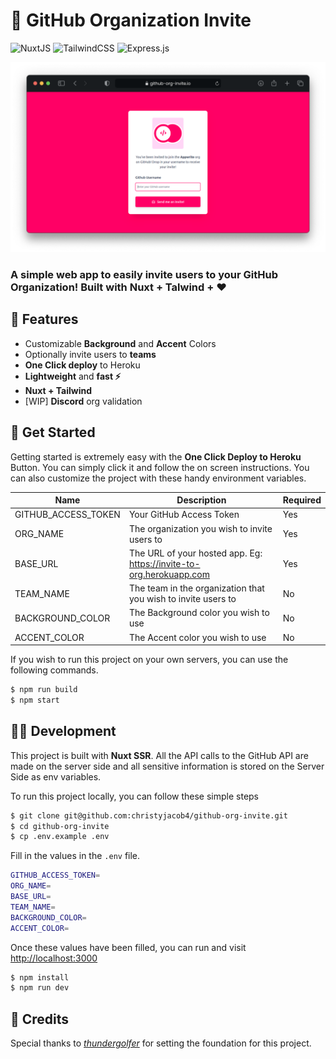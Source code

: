 # 📧 GitHub Organization Invite

![NuxtJS](https://img.shields.io/badge/nuxt.js-00C58E?style=for-the-badge&logo=nuxtdotjs&logoColor=white) ![TailwindCSS](https://img.shields.io/badge/Tailwind_CSS-38B2AC?style=for-the-badge&logo=tailwind-css&logoColor=white) ![Express.js](https://img.shields.io/badge/Express.js-000000?style=for-the-badge&logo=express&logoColor=white)

<p align="center">
  <img src="readme-image.png"/>
</p>

### A simple web app to easily **invite users to your GitHub Organization**! Built with **Nuxt + Talwind + ❤️**

## 🎯 Features

- Customizable **Background** and **Accent** Colors
- Optionally invite users to **teams**
- **One Click deploy** to Heroku
- **Lightweight** and **fast ⚡️**
- **Nuxt + Tailwind**
- [WIP] **Discord** org validation

## 💫 Get Started

Getting started is extremely easy with the **One Click Deploy to Heroku** Button. You can simply click it and follow the on screen instructions. You can also customize the project with these handy environment variables.

| Name                | Description                                                         | Required |
| ------------------- | ------------------------------------------------------------------- | -------- |
| GITHUB_ACCESS_TOKEN | Your GitHub Access Token                                            | Yes      |
| ORG_NAME            | The organization you wish to invite users to                        | Yes      |
| BASE_URL            | The URL of your hosted app. Eg: https://invite-to-org.herokuapp.com | Yes      |
| TEAM_NAME           | The team in the organization that you wish to invite users to       | No       |
| BACKGROUND_COLOR    | The Background color you wish to use                                | No       |
| ACCENT_COLOR        | The Accent color you wish to use                                    | No       |

If you wish to run this project on your own servers, you can use the following commands.

```sh
$ npm run build
$ npm start
```

## 🧑‍💻 Development

This project is built with **Nuxt SSR**. All the API calls to the GitHub API are made on the server side and all sensitive information is stored on the Server Side as env variables.

To run this project locally, you can follow these simple steps

```sh
$ git clone git@github.com:christyjacob4/github-org-invite.git
$ cd github-org-invite
$ cp .env.example .env
```

Fill in the values in the `.env` file.

```sh
GITHUB_ACCESS_TOKEN=
ORG_NAME=
BASE_URL=
TEAM_NAME=
BACKGROUND_COLOR=
ACCENT_COLOR=
```

Once these values have been filled, you can run and visit [http://localhost:3000](http://localhost:3000)

```sh
$ npm install
$ npm run dev
```

## 🤝 Credits

Special thanks to [_thundergolfer_](https://github.com/thundergolfer/automated-github-organization-invites) for setting the foundation for this project.
